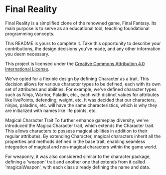 # Final Reality

Final Reality is a simplified clone of the renowned game, Final Fantasy. Its main purpose is to
serve as an educational tool, teaching foundational programming concepts.

This README is yours to complete it. Take this opportunity to describe your contributions, the
design decisions you've made, and any other information you deem necessary.

This project is licensed under the
[Creative Commons Attribution 4.0 International License](https://creativecommons.org/licenses/by/4.0/).

We've opted for a flexible design by defining Character as a trait. This decision allows for various character types to
be defined, each with its own set of attributes and abilities. For example, we've defined character types such as Ninja,
Warrior, Paladin,  etc., each with distinct values for attributes like livePoints, defending, weight, etc.
It was decided that our characters, ninjas, paladins, etc. will have the same characteristics, which is why they are 
initialized with names like life points, etc.

Magical Character Trait
To further enhance gameplay diversity, we've introduced the MagicalCharacter trait, which extends the 
Character trait. This allows characters to possess magical abilities in addition to their regular attributes.
By extending Character, magical characters inherit all the properties and methods defined in the base trait, enabling 
seamless integration of magical and non-magical characters within the game world.

For weaponry, it was also considered similar to the character package, defining a 'weapon' trait and another one that
extends from it called 'magicalWeapon', with each class already defining the name and data.